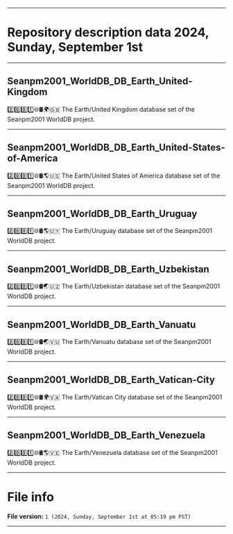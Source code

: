 
***

# Repository description data 2024, Sunday, September 1st

---

## Seanpm2001_WorldDB_DB_Earth_United-Kingdom

2️⃣️0️⃣️0️⃣️1️⃣️🌐️🛢️🌍️🇬🇧️ The Earth/United Kingdom database set of the Seanpm2001 WorldDB project.

---

## Seanpm2001_WorldDB_DB_Earth_United-States-of-America

2️⃣️0️⃣️0️⃣️1️⃣️🌐️🛢️🌎️🇺🇸️ The Earth/United States of America database set of the Seanpm2001 WorldDB project.

---

## Seanpm2001_WorldDB_DB_Earth_Uruguay

2️⃣️0️⃣️0️⃣️1️⃣️🌐️🛢️🌎️🇺🇾️ The Earth/Uruguay database set of the Seanpm2001 WorldDB project.

---

## Seanpm2001_WorldDB_DB_Earth_Uzbekistan

2️⃣️0️⃣️0️⃣️1️⃣️🌐️🛢️🌏️🇺🇿️ The Earth/Uzbekistan database set of the Seanpm2001 WorldDB project.

---

## Seanpm2001_WorldDB_DB_Earth_Vanuatu

2️⃣️0️⃣️0️⃣️1️⃣️🌐️🛢️🌏️🇻🇺️ The Earth/Vanuatu database set of the Seanpm2001 WorldDB project.

---

## Seanpm2001_WorldDB_DB_Earth_Vatican-City

2️⃣️0️⃣️0️⃣️1️⃣️🌐️🛢️🌍️🇻🇦️ The Earth/Vatican City database set of the Seanpm2001 WorldDB project.

---

## Seanpm2001_WorldDB_DB_Earth_Venezuela

2️⃣️0️⃣️0️⃣️1️⃣️🌐️🛢️🌎️🇻🇪️ The Earth/Venezuela database set of the Seanpm2001 WorldDB project.

***

# File info

**File version:** `1 (2024, Sunday, September 1st at 05:19 pm PST)`

***

